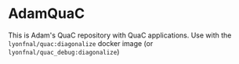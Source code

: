 # AdamQuaC

This is Adam's QuaC repository with QuaC applications. Use with the `lyonfnal/quac:diagonalize` docker image (or `lyonfnal/quac_debug:diagonalize`)